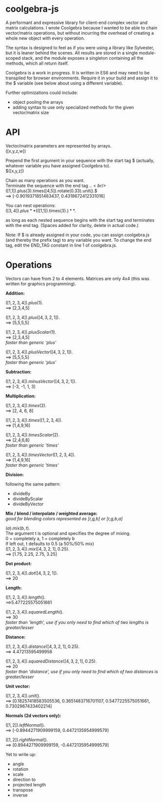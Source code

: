 # coolgebra-js

A performant and expressive library for client-end complex vector and matrix calculations. I wrote Coolgebra because I wanted to be able to chain vector/matrix operations, but without incurring the overhead of creating a whole new object with every operation.

The syntax is designed to feel as if you were using a library like Sylvester, but it is leaner behind the scenes. All results are stored in a single module-scoped stack, and the module exposes a singleton containing all the methods, which all return itself.

Coolgebra is a work in progress. It is written in ES6 and may need to be transpiled for browser environments. Require it in your build and assign it to the $ variable (see below about using a different variable).

Further optimizations could include:
- object pooling the arrays
- adding syntax to use only specialized methods for the given vector/matrix size

# API

Vector/matrix parameters are represented by arrays.
<br/>([x,y,z,w])
  
Prepend the first argument in your sequence with the start tag $ (actually, whatever variable you have assigned Coolgebra to).
<br/>$([x,y,z])

Chain as many operations as you want.
<br/>Terminate the sequence with the end tag .$.
<br/>$([1,1]).plus(3).times([4,5]).rotate(0.33).unit().$
<br/>==> [-0.9019371851463437, 0.4318672412331016]

You can nest operations:
<br/>$([3,4]).plus  **($([1,1]).times(3).$)**  .$

as long as each nested sequence begins with the start tag and terminates with the end tag.
(Spaces added for clarity, delete in actual code.)

Note: If $ is already assigned in your code, you can assign coolgebra.js (and thereby the prefix tag) to any variable you want. To change the end tag, edit the END_TAG constant in line 1 of coolgebra.js.

# Operations

Vectors can have from 2 to 4 elements. Matrices are only 4x4 (this was written for graphics programming).

**Addition:**

$([1,2,3,4]).plus(1).$  
   ==> [2,3,4,5]
   
$([1,2,3,4]).plus([4,3,2,1]).$  
   ==> [5,5,5,5]
   
$([1,2,3,4]).plusScalar(1).$  
   ==> [2,3,4,5]  
   *faster than generic 'plus'*   

$([1,2,3,4]).plusVector([4,3,2,1]).$  
   ==> [5,5,5,5]  
   *faster than generic 'plus'*
   
**Subtraction:**

$([1,2,3,4]).minusVector([4,3,2,1]).$  
   ==> [-3, -1, 1, 3]

**Multiplication:**

$([1,2,3,4]).times(2).$  
   ==> [2, 4, 6, 8]
   
$([1,2,3,4]).times([1,2,3,4]).$  
   ==> [1,4,9,16]
   
$([1,2,3,4]).timesScalar(2).$  
   ==> [2,4,6,8]  
   *faster than generic 'times'*   
   
$([1,2,3,4]).timesVector([1,2,3,4]).$  
   ==> [1,4,9,16]  
   *faster than generic 'times'*
   
**Division:**

following the same pattern:
- divideBy
- divideByScalar
- divideByVector

**Mix / blend / interpolate / weighted average:**  
*good for blending colors represented as [r,g,b] or [r,g,b,a]*

$(a).mix(b, t).$  
The argument t is optional and specifies the degree of mixing.  
0 = completely a, 1 = completely b  
If left out, t defaults to 0.5 (a 50%/50% mix)  
$([1,2,3,4]).mix([4,3,2,1], 0.25).$  
   ==> [1.75, 2.25, 2.75, 3.25]

**Dot product:**

$([1,2,3,4]).dot([4,3,2,1]).$   
   ==> 20

**Length:**

$([1,2,3,4]).length().$  
   ==>5.477225575051661
   
$([1,2,3,4]).squaredLength().$  
   ==> 30  
   *faster than 'length', use if you only need to find which of two lengths is greater/lesser*
   
**Distance:**
   
$([1,2,3,4]).distance([4,3,2,1], 0.25).$  
   ==> 4.47213595499958
   
$([1,2,3,4]).squaredDistance([4,3,2,1], 0.25).$  
   ==> 20  
   *faster than 'distance', use if you only need to find which of two distances is greater/lesser*
   
**Unit vector:**
   
$([1,2,3,4]).unit().$  
   ==> [0.18257418583505536, 0.3651483716701107, 0.5477225575051661, 0.7302967433402214]

**Normals (2d vectors only):**

$([1,2]).leftNormal().$  
   ==> [-0.8944271909999159, 0.4472135954999579]
   
$([1,2]).rightNormal().$  
   ==> [0.8944271909999159, -0.4472135954999579]
   
Yet to write up:  
- angle
- rotation
- scale
- direction to
- projected length
- transpose
- inverse
